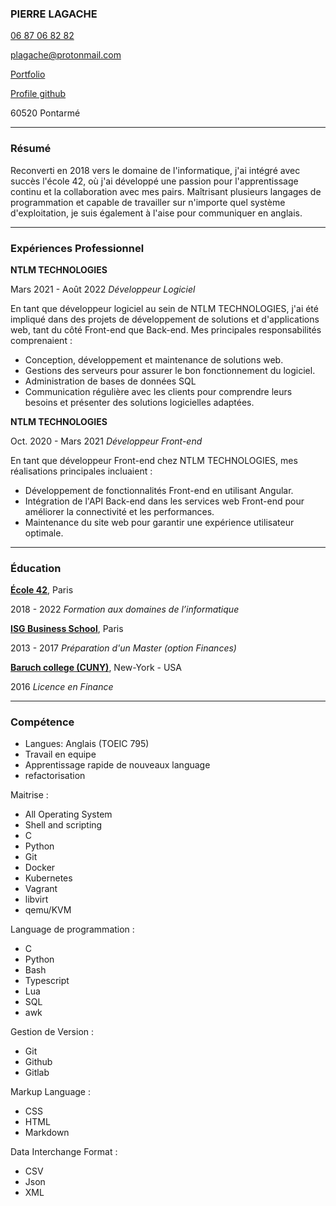### PIERRE LAGACHE

[06 87 06 82 82](tel:+33687068282)

[plagache@protonmail.com](mailto:plagache@protonmail.com)

[Portfolio](https://plagache.github.io/)

[Profile github](https://github.com/plagache)

60520 Pontarmé

---

### Résumé

Reconverti en 2018 vers le domaine de l'informatique, j'ai intégré avec succès l'école 42, où j'ai développé une passion pour l'apprentissage continu et la collaboration avec mes pairs.
Maîtrisant plusieurs langages de programmation et capable de travailler sur n'importe quel système d'exploitation, je suis également à l'aise pour communiquer en anglais.

---

### Expériences Professionnel

**NTLM TECHNOLOGIES**

Mars 2021 - Août 2022 *Développeur Logiciel*

En tant que développeur logiciel au sein de NTLM TECHNOLOGIES, j'ai été impliqué dans des projets de développement de solutions et d'applications web, tant du côté Front-end que Back-end. Mes principales responsabilités comprenaient :

- Conception, développement et maintenance de solutions web.
- Gestions des serveurs pour assurer le bon fonctionnement du logiciel.
- Administration de bases de données SQL
- Communication régulière avec les clients pour comprendre leurs besoins et présenter des solutions logicielles adaptées.

**NTLM TECHNOLOGIES**

Oct. 2020 - Mars 2021 *Développeur Front-end*

En tant que développeur Front-end chez NTLM TECHNOLOGIES, mes réalisations principales incluaient :

- Développement de fonctionnalités Front-end en utilisant Angular.
- Intégration de l'API Back-end dans les services web Front-end pour améliorer la connectivité et les performances.
- Maintenance du site web pour garantir une expérience utilisateur optimale.

---

### Éducation

**[École 42](https://42.fr/)**, Paris

2018 - 2022 *Formation aux domaines de l’informatique*

**[ISG Business School](https://www.isg.fr/)**, Paris

2013 - 2017 *Préparation d'un Master (option Finances)*

**[Baruch college (CUNY)](https://www.baruch.cuny.edu/)**, New-York - USA 

2016 *Licence en Finance*

---

### Compétence

- Langues: Anglais (TOEIC 795)
- Travail en equipe
- Apprentissage rapide de nouveaux language
- refactorisation


Maitrise :
- All Operating System
- Shell and scripting
- C
- Python
- Git
- Docker
- Kubernetes
- Vagrant
- libvirt
- qemu/KVM


Language de programmation :
- C
- Python
- Bash
- Typescript
- Lua
- SQL
- awk

Gestion de Version :
- Git
- Github
- Gitlab

Markup Language :
- CSS
- HTML
- Markdown

Data Interchange Format :
- CSV
- Json
- XML
